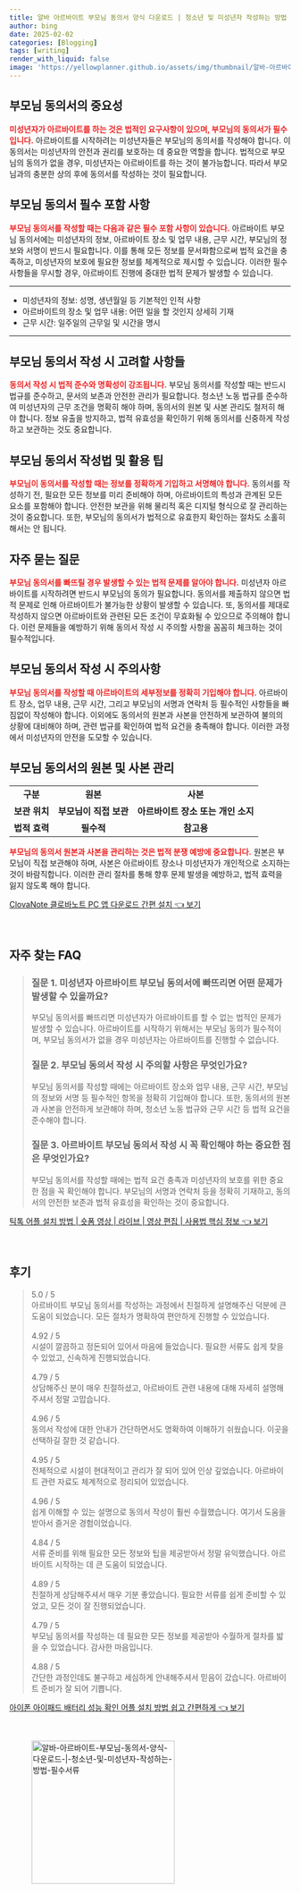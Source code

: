 ```yaml
---
title: 알바 아르바이트 부모님 동의서 양식 다운로드 | 청소년 및 미성년자 작성하는 방법 필수서류
author: bing
date: 2025-02-02
categories: [Blogging]
tags: [writing]
render_with_liquid: false
image: 'https://yellowplanner.github.io/assets/img/thumbnail/알바-아르바이트-부모님-동의서-양식-다운로드-|-청소년-및-미성년자-작성하는-방법-필수서류.webp'
---
```



<h2 id='부모님 동의서의 중요성'>부모님 동의서의 중요성</h2>

<p><b><span style="color: #ee2323;">미성년자가 아르바이트를 하는 것은 법적인 요구사항이 있으며, 부모님의 동의서가 필수입니다.</span></b> 아르바이트를 시작하려는 미성년자들은 부모님의 동의서를 작성해야 합니다. 이 동의서는 미성년자의 안전과 권리를 보호하는 데 중요한 역할을 합니다. 법적으로 부모님의 동의가 없을 경우, 미성년자는 아르바이트를 하는 것이 불가능합니다. 따라서 부모님과의 충분한 상의 후에 동의서를 작성하는 것이 필요합니다.</p>

<h2 id='부모님 동의서 필수 포함 사항'>부모님 동의서 필수 포함 사항</h2>

<p><b><span style="color: #ee2323;">부모님 동의서를 작성할 때는 다음과 같은 필수 포함 사항이 있습니다.</span></b> 아르바이트 부모님 동의서에는 미성년자의 정보, 아르바이트 장소 및 업무 내용, 근무 시간, 부모님의 정보와 서명이 반드시 필요합니다. 이를 통해 모든 정보를 문서화함으로써 법적 요건을 충족하고, 미성년자의 보호에 필요한 정보를 체계적으로 제시할 수 있습니다. 이러한 필수 사항들을 무시할 경우, 아르바이트 진행에 중대한 법적 문제가 발생할 수 있습니다.</p>

<hr />

<ul>
    <li>미성년자의 정보: 성명, 생년월일 등 기본적인 인적 사항</li>
    <li>아르바이트의 장소 및 업무 내용: 어떤 일을 할 것인지 상세히 기재</li>
    <li>근무 시간: 일주일의 근무일 및 시간을 명시</li>
</ul>

<hr />

<h2 id='부모님 동의서 작성 시 고려할 사항들'>부모님 동의서 작성 시 고려할 사항들</h2>

<p><b><span style="color: #ee2323;">동의서 작성 시 법적 준수와 명확성이 강조됩니다.</span></b> 부모님 동의서를 작성할 때는 반드시 법규를 준수하고, 문서의 보존과 안전한 관리가 필요합니다. 청소년 노동 법규를 준수하여 미성년자의 근무 조건을 명확히 해야 하며, 동의서의 원본 및 사본 관리도 철저히 해야 합니다. 정보 유출을 방지하고, 법적 유효성을 확인하기 위해 동의서를 신중하게 작성하고 보관하는 것도 중요합니다.</p>

<h2 id='부모님 동의서 작성법 및 활용 팁'>부모님 동의서 작성법 및 활용 팁</h2>

<p><b><span style="color: #ee2323;">부모님이 동의서를 작성할 때는 정보를 정확하게 기입하고 서명해야 합니다.</span></b> 동의서를 작성하기 전, 필요한 모든 정보를 미리 준비해야 하며, 아르바이트의 특성과 관계된 모든 요소를 포함해야 합니다. 안전한 보관을 위해 물리적 혹은 디지털 형식으로 잘 관리하는 것이 중요합니다. 또한, 부모님의 동의서가 법적으로 유효한지 확인하는 절차도 소홀히 해서는 안 됩니다.</p>

<h2 id='자주 묻는 질문'>자주 묻는 질문</h2>

<p><b><span style="color: #ee2323;">부모님 동의서를 빠뜨릴 경우 발생할 수 있는 법적 문제를 알아야 합니다.</span></b> 미성년자 아르바이트를 시작하려면 반드시 부모님의 동의가 필요합니다. 동의서를 제출하지 않으면 법적 문제로 인해 아르바이트가 불가능한 상황이 발생할 수 있습니다. 또, 동의서를 제대로 작성하지 않으면 아르바이트와 관련된 모든 조건이 무효화될 수 있으므로 주의해야 합니다. 이런 문제들을 예방하기 위해 동의서 작성 시 주의할 사항을 꼼꼼히 체크하는 것이 필수적입니다.</p>

<h2 id='부모님 동의서 작성 시 주의사항'>부모님 동의서 작성 시 주의사항</h2>

<p><b><span style="color: #ee2323;">부모님 동의서를 작성할 때 아르바이트의 세부정보를 정확히 기입해야 합니다.</span></b> 아르바이트 장소, 업무 내용, 근무 시간, 그리고 부모님의 서명과 연락처 등 필수적인 사항들을 빠짐없이 작성해야 합니다. 이외에도 동의서의 원본과 사본을 안전하게 보관하여 불의의 상황에 대비해야 하며, 관련 법규를 확인하여 법적 요건을 충족해야 합니다. 이러한 과정에서 미성년자의 안전을 도모할 수 있습니다.</p>

<h2 id='부모님 동의서의 원본 및 사본 관리'>부모님 동의서의 원본 및 사본 관리</h2>

<table>
    <tr>
        <td style="text-align: center; height: 17px;"><b>구분</b></td>
        <td style="text-align: center; height: 17px;"><b>원본</b></td>
        <td style="text-align: center; height: 17px;"><b>사본</b></td>
    </tr>
    <tr>
        <td style="text-align: center; height: 17px;"><b>보관 위치</b></td>
        <td style="text-align: center; height: 17px;"><b>부모님이 직접 보관</b></td>
        <td style="text-align: center; height: 17px;"><b>아르바이트 장소 또는 개인 소지</b></td>
    </tr>
    <tr>
        <td style="text-align: center; height: 17px;"><b>법적 효력</b></td>
        <td style="text-align: center; height: 17px;"><b>필수적</b></td>
        <td style="text-align: center; height: 17px;"><b>참고용</b></td>
    </tr>
</table>

<p><b><span style="color: #ee2323;">부모님의 동의서 원본과 사본을 관리하는 것은 법적 분쟁 예방에 중요합니다.</span></b> 원본은 부모님이 직접 보관해야 하며, 사본은 아르바이트 장소나 미성년자가 개인적으로 소지하는 것이 바람직합니다. 이러한 관리 절차를 통해 향후 문제 발생을 예방하고, 법적 효력을 잃지 않도록 해야 합니다.</p>


<p><a class="click-button" title="ClovaNote 클로바노트 PC 앱 다운로드 간편 설치" href="https://yellowplanner.github.io/posts/ClovaNote-%ED%81%B4%EB%A1%9C%EB%B0%94%EB%85%B8%ED%8A%B8-PC-%EC%95%B1-%EB%8B%A4%EC%9A%B4%EB%A1%9C%EB%93%9C-%EA%B0%84%ED%8E%B8-%EC%84%A4%EC%B9%98/" rel="dofollow">ClovaNote 클로바노트 PC 앱 다운로드 간편 설치 👈 보기</a></p><br>
<h2 id='자주_찾는_FAQ'>자주 찾는 FAQ</h2>
<div itemscope="" itemtype="https://schema.org/FAQPage"> 
<blockquote> 
<div itemscope="" itemprop="mainEntity" itemtype="https://schema.org/Question"> 
<h3 itemprop="name">질문 1. 미성년자 아르바이트 부모님 동의서에 빠뜨리면 어떤 문제가 발생할 수 있을까요?</h3> 
<div itemscope="" itemprop="acceptedAnswer" itemtype="https://schema.org/Answer"> 
<span itemprop="text"> 
<p>부모님 동의서를 빠뜨리면 미성년자가 아르바이트를 할 수 없는 법적인 문제가 발생할 수 있습니다. 아르바이트를 시작하기 위해서는 부모님 동의가 필수적이며, 부모님 동의서가 없을 경우 미성년자는 아르바이트를 진행할 수 없습니다.</p> 
</span> 
</div> 
</div> 
<div itemscope="" itemprop="mainEntity" itemtype="https://schema.org/Question"> 
<h3 itemprop="name">질문 2. 부모님 동의서 작성 시 주의할 사항은 무엇인가요?</h3> 
<div itemscope="" itemprop="acceptedAnswer" itemtype="https://schema.org/Answer"> 
<span itemprop="text"> 
<p>부모님 동의서를 작성할 때에는 아르바이트 장소와 업무 내용, 근무 시간, 부모님의 정보와 서명 등 필수적인 항목을 정확히 기입해야 합니다. 또한, 동의서의 원본과 사본을 안전하게 보관해야 하며, 청소년 노동 법규와 근무 시간 등 법적 요건을 준수해야 합니다.</p> 
</span> 
</div> 
</div> 
<div itemscope="" itemprop="mainEntity" itemtype="https://schema.org/Question"> 
<h3 itemprop="name">질문 3. 아르바이트 부모님 동의서 작성 시 꼭 확인해야 하는 중요한 점은 무엇인가요?</h3> 
<div itemscope="" itemprop="acceptedAnswer" itemtype="https://schema.org/Answer"> 
<span itemprop="text"> 
<p>부모님 동의서를 작성할 때에는 법적 요건 충족과 미성년자의 보호를 위한 중요한 점을 꼭 확인해야 합니다. 부모님의 서명과 연락처 등을 정확히 기재하고, 동의서의 안전한 보존과 법적 유효성을 확인하는 것이 중요합니다.</p> 
</span> 
</div> 
</div> 
</blockquote> 
</div>
<p><a class="click-button" title="틱톡 어플 설치 방법 | 숏폼 영상 | 라이브 | 영상 편집 | 사용법 핵심 정보" href="https://yellowplanner.github.io/posts/%ED%8B%B1%ED%86%A1-%EC%96%B4%ED%94%8C-%EC%84%A4%EC%B9%98-%EB%B0%A9%EB%B2%95-%EC%88%8F%ED%8F%BC-%EC%98%81%EC%83%81-%EB%9D%BC%EC%9D%B4%EB%B8%8C-%EC%98%81%EC%83%81-%ED%8E%B8%EC%A7%91-%EC%82%AC%EC%9A%A9%EB%B2%95-%ED%95%B5%EC%8B%AC-%EC%A0%95%EB%B3%B4/" rel="dofollow">틱톡 어플 설치 방법 | 숏폼 영상 | 라이브 | 영상 편집 | 사용법 핵심 정보 👈 보기</a></p><br>
<h2 id='후기'>후기</h2>
<div itemscope itemtype="https://schema.org/Product">
  <blockquote>
  <div itemprop="review" itemscope itemtype="https://schema.org/Review">
      <div itemprop="reviewRating" itemscope itemtype="https://schema.org/Rating"> <span itemprop="ratingValue">5.0</span> / <span itemprop="bestRating">5</span> </div>
      <span itemprop="reviewBody">아르바이트 부모님 동의서를 작성하는 과정에서 친절하게 설명해주신 덕분에 큰 도움이 되었습니다. 모든 절차가 명확하여 편안하게 진행할 수 있었습니다.</span>
  </div>
  <br>
  <div itemprop="review" itemscope itemtype="https://schema.org/Review">
      <div itemprop="reviewRating" itemscope itemtype="https://schema.org/Rating"> <span itemprop="ratingValue">4.92</span> / <span itemprop="bestRating">5</span> </div>
      <span itemprop="reviewBody">시설이 깔끔하고 정돈되어 있어서 마음에 들었습니다. 필요한 서류도 쉽게 찾을 수 있었고, 신속하게 진행되었습니다.</span>
  </div>
  <br>
  <div itemprop="review" itemscope itemtype="https://schema.org/Review">
      <div itemprop="reviewRating" itemscope itemtype="https://schema.org/Rating"> <span itemprop="ratingValue">4.79</span> / <span itemprop="bestRating">5</span> </div>
      <span itemprop="reviewBody">상담해주신 분이 매우 친절하셨고, 아르바이트 관련 내용에 대해 자세히 설명해주셔서 정말 고맙습니다.</span>
  </div>
  <br>
  <div itemprop="review" itemscope itemtype="https://schema.org/Review">
      <div itemprop="reviewRating" itemscope itemtype="https://schema.org/Rating"> <span itemprop="ratingValue">4.96</span> / <span itemprop="bestRating">5</span> </div>
      <span itemprop="reviewBody">동의서 작성에 대한 안내가 간단하면서도 명확하여 이해하기 쉬웠습니다. 이곳을 선택하길 잘한 것 같습니다.</span>
  </div>
  <br>
  <div itemprop="review" itemscope itemtype="https://schema.org/Review">
      <div itemprop="reviewRating" itemscope itemtype="https://schema.org/Rating"> <span itemprop="ratingValue">4.95</span> / <span itemprop="bestRating">5</span> </div>
      <span itemprop="reviewBody">전체적으로 시설이 현대적이고 관리가 잘 되어 있어 인상 깊었습니다. 아르바이트 관련 자료도 체계적으로 정리되어 있었습니다.</span>
  </div>
  <br>
  <div itemprop="review" itemscope itemtype="https://schema.org/Review">
      <div itemprop="reviewRating" itemscope itemtype="https://schema.org/Rating"> <span itemprop="ratingValue">4.96</span> / <span itemprop="bestRating">5</span> </div>
      <span itemprop="reviewBody">쉽게 이해할 수 있는 설명으로 동의서 작성이 훨씬 수월했습니다. 여기서 도움을 받아서 즐거운 경험이었습니다.</span>
  </div>
  <br>
  <div itemprop="review" itemscope itemtype="https://schema.org/Review">
      <div itemprop="reviewRating" itemscope itemtype="https://schema.org/Rating"> <span itemprop="ratingValue">4.84</span> / <span itemprop="bestRating">5</span> </div>
      <span itemprop="reviewBody">서류 준비를 위해 필요한 모든 정보와 팁을 제공받아서 정말 유익했습니다. 아르바이트 시작하는 데 큰 도움이 되었습니다.</span>
  </div>
  <br>
  <div itemprop="review" itemscope itemtype="https://schema.org/Review">
      <div itemprop="reviewRating" itemscope itemtype="https://schema.org/Rating"> <span itemprop="ratingValue">4.89</span> / <span itemprop="bestRating">5</span> </div>
      <span itemprop="reviewBody">친절하게 상담해주셔서 매우 기분 좋았습니다. 필요한 서류를 쉽게 준비할 수 있었고, 모든 것이 잘 진행되었습니다.</span>
  </div>
  <br>
  <div itemprop="review" itemscope itemtype="https://schema.org/Review">
      <div itemprop="reviewRating" itemscope itemtype="https://schema.org/Rating"> <span itemprop="ratingValue">4.79</span> / <span itemprop="bestRating">5</span> </div>
      <span itemprop="reviewBody">부모님 동의서를 작성하는 데 필요한 모든 정보를 제공받아 수월하게 절차를 밟을 수 있었습니다. 감사한 마음입니다.</span>
  </div>
  <br>
  <div itemprop="review" itemscope itemtype="https://schema.org/Review">
      <div itemprop="reviewRating" itemscope itemtype="https://schema.org/Rating"> <span itemprop="ratingValue">4.88</span> / <span itemprop="bestRating">5</span> </div>
      <span itemprop="reviewBody">간단한 과정인데도 불구하고 세심하게 안내해주셔서 믿음이 갔습니다. 아르바이트 준비가 잘 되어 기쁩니다.</span>
  </div>
  </blockquote>
</div>
<p><a class="click-button" title="아이폰 아이패드 배터리 성능 확인 어플 설치 방법 쉽고 간편하게" href="https://yellowplanner.github.io/posts/%EC%95%84%EC%9D%B4%ED%8F%B0-%EC%95%84%EC%9D%B4%ED%8C%A8%EB%93%9C-%EB%B0%B0%ED%84%B0%EB%A6%AC-%EC%84%B1%EB%8A%A5-%ED%99%95%EC%9D%B8-%EC%96%B4%ED%94%8C-%EC%84%A4%EC%B9%98-%EB%B0%A9%EB%B2%95-%EC%89%BD%EA%B3%A0-%EA%B0%84%ED%8E%B8%ED%95%98%EA%B2%8C/" rel="dofollow">아이폰 아이패드 배터리 성능 확인 어플 설치 방법 쉽고 간편하게 👈 보기</a></p><br>
<figure class="image"><img src="https://yellowplanner.github.io/assets/img/thumbnail/알바-아르바이트-부모님-동의서-양식-다운로드-|-청소년-및-미성년자-작성하는-방법-필수서류.webp" alt="알바-아르바이트-부모님-동의서-양식-다운로드-|-청소년-및-미성년자-작성하는-방법-필수서류" width="256" height="256"></figure>